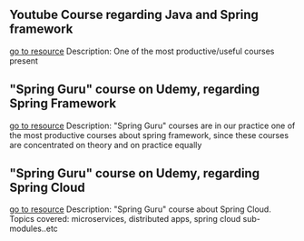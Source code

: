 ## Youtube Course regarding Java and Spring framework
[go to resource](https://www.youtube.com/channel/UC0z3MpVGrpSZzClXrYcZBfw)
	Description: One of the most productive/useful courses present

## "Spring Guru" course on Udemy, regarding Spring Framework
[go to resource](https://www.udemy.com/course/spring-framework-5-beginner-to-guru/)
	Description: "Spring Guru" courses are in our practice one of the most productive courses about spring framework, since these courses are concentrated on theory and on practice equally

## "Spring Guru" course on Udemy, regarding Spring Cloud
[go to resource](https://www.udemy.com/course/spring-boot-microservices-with-spring-cloud-beginner-to-guru/)
	Description: "Spring Guru" course about Spring Cloud. Topics covered: microservices, distributed apps, spring cloud sub-modules..etc
